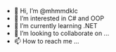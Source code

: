 - 👋 Hi, I’m @mhmmdklc
- 👀 I’m interested in C# and OOP
- 🌱 I’m currently learning .NET
- 💞️ I’m looking to collaborate on ...
- 📫 How to reach me ...

<!---
mhmmdklc/mhmmdklc is a ✨ special ✨ repository because its `README.md` (this file) appears on your GitHub profile.
You can click the Preview link to take a look at your changes.
--->
